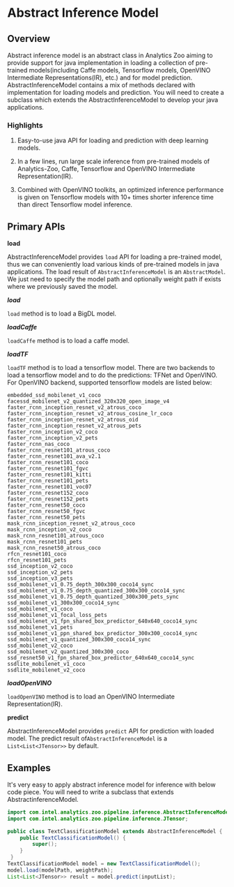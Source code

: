 # Abstract Inference Model

## Overview

Abstract inference model is an abstract class in Analytics Zoo aiming to provide support for 
java implementation in loading a collection of pre-trained models(including Caffe models, 
Tensorflow models, OpenVINO Intermediate Representations(IR), etc.) and for model prediction.
AbstractInferenceModel contains a mix of methods declared with implementation for loading models and prediction.
You will need to create a subclass which extends the AbstractInferenceModel to 
develop your java applications.

### Highlights

1. Easy-to-use java API for loading and prediction with deep learning models.

2. In a few lines, run large scale inference from pre-trained models of Analytics-Zoo, Caffe, Tensorflow and OpenVINO Intermediate Representation(IR).

3. Combined with OpenVINO toolkits, an optimized inference performance is given on Tensorflow models with 10+ times shorter inference time than direct Tensorflow model inference.

## Primary APIs

**load**

AbstractInferenceModel provides `load` API for loading a pre-trained model,
thus we can conveniently load various kinds of pre-trained models in java applications. The load result of
`AbstractInferenceModel` is an `AbstractModel`.
We just need to specify the model path and optionally weight path if exists where we previously saved the model.

***load***

`load` method is to load a BigDL model.

***loadCaffe***

`loadCaffe` method is to load a caffe model.

***loadTF***

`loadTF` method is to load a tensorflow model. There are two backends to load a tensorflow model and to do the predictions: TFNet and OpenVINO. For OpenVINO backend, supported tensorflow models are listed below:

    embedded_ssd_mobilenet_v1_coco
    facessd_mobilenet_v2_quantized_320x320_open_image_v4
    faster_rcnn_inception_resnet_v2_atrous_coco
    faster_rcnn_inception_resnet_v2_atrous_cosine_lr_coco
    faster_rcnn_inception_resnet_v2_atrous_oid
    faster_rcnn_inception_resnet_v2_atrous_pets
    faster_rcnn_inception_v2_coco
    faster_rcnn_inception_v2_pets
    faster_rcnn_nas_coco
    faster_rcnn_resnet101_atrous_coco
    faster_rcnn_resnet101_ava_v2.1
    faster_rcnn_resnet101_coco
    faster_rcnn_resnet101_fgvc
    faster_rcnn_resnet101_kitti
    faster_rcnn_resnet101_pets
    faster_rcnn_resnet101_voc07
    faster_rcnn_resnet152_coco
    faster_rcnn_resnet152_pets
    faster_rcnn_resnet50_coco
    faster_rcnn_resnet50_fgvc
    faster_rcnn_resnet50_pets
    mask_rcnn_inception_resnet_v2_atrous_coco
    mask_rcnn_inception_v2_coco
    mask_rcnn_resnet101_atrous_coco
    mask_rcnn_resnet101_pets
    mask_rcnn_resnet50_atrous_coco
    rfcn_resnet101_coco
    rfcn_resnet101_pets
    ssd_inception_v2_coco
    ssd_inception_v2_pets
    ssd_inception_v3_pets
    ssd_mobilenet_v1_0.75_depth_300x300_coco14_sync
    ssd_mobilenet_v1_0.75_depth_quantized_300x300_coco14_sync
    ssd_mobilenet_v1_0.75_depth_quantized_300x300_pets_sync
    ssd_mobilenet_v1_300x300_coco14_sync
    ssd_mobilenet_v1_coco
    ssd_mobilenet_v1_focal_loss_pets
    ssd_mobilenet_v1_fpn_shared_box_predictor_640x640_coco14_sync
    ssd_mobilenet_v1_pets
    ssd_mobilenet_v1_ppn_shared_box_predictor_300x300_coco14_sync
    ssd_mobilenet_v1_quantized_300x300_coco14_sync
    ssd_mobilenet_v2_coco
    ssd_mobilenet_v2_quantized_300x300_coco
    ssd_resnet50_v1_fpn_shared_box_predictor_640x640_coco14_sync
    ssdlite_mobilenet_v1_coco
    ssdlite_mobilenet_v2_coco

***loadOpenVINO***

`loadOpenVINO` method is to load an OpenVINO Intermediate Representation(IR).

**predict**

AbstractInferenceModel provides `predict` API for prediction with loaded model.
The predict result of`AbstractInferenceModel` is a `List<List<JTensor>>` by default.

## Examples

It's very easy to apply abstract inference model for inference with below code piece.
You will need to write a subclass that extends AbstractinferenceModel.
```java
import com.intel.analytics.zoo.pipeline.inference.AbstractInferenceModel;
import com.intel.analytics.zoo.pipeline.inference.JTensor;

public class TextClassificationModel extends AbstractInferenceModel {
    public TextClassificationModel() {
        super();
    }
 }
TextClassificationModel model = new TextClassificationModel();
model.load(modelPath, weightPath);
List<List<JTensor>> result = model.predict(inputList);
```
